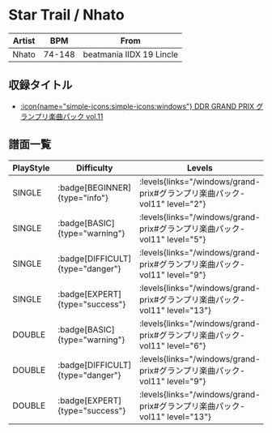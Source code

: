 # Star Trail / Nhato

|Artist|BPM|From|
|------|---|----|
|Nhato|74-148|beatmania IIDX 19 Lincle|

## 収録タイトル

- [:icon{name="simple-icons:simple-icons:windows"} DDR GRAND PRIX グランプリ楽曲パック vol.11](/windows/grand-prix#グランプリ楽曲パック-vol11)

## 譜面一覧

|PlayStyle|Difficulty|Levels|Notes|Movie|
|---------|----------|------|-----|-----|
|SINGLE| :badge[BEGINNER]{type="info"}| :levels{links="/windows/grand-prix#グランプリ楽曲パック-vol11" level="2"}|67/9||
|SINGLE| :badge[BASIC]{type="warning"}| :levels{links="/windows/grand-prix#グランプリ楽曲パック-vol11" level="5"}|158/19||
|SINGLE| :badge[DIFFICULT]{type="danger"}| :levels{links="/windows/grand-prix#グランプリ楽曲パック-vol11" level="9"}|285/13||
|SINGLE| :badge[EXPERT]{type="success"}| :levels{links="/windows/grand-prix#グランプリ楽曲パック-vol11" level="13"}|462/19||
|DOUBLE| :badge[BASIC]{type="warning"}| :levels{links="/windows/grand-prix#グランプリ楽曲パック-vol11" level="6"}|157/17||
|DOUBLE| :badge[DIFFICULT]{type="danger"}| :levels{links="/windows/grand-prix#グランプリ楽曲パック-vol11" level="9"}|253/14||
|DOUBLE| :badge[EXPERT]{type="success"}| :levels{links="/windows/grand-prix#グランプリ楽曲パック-vol11" level="13"}|451/18||
